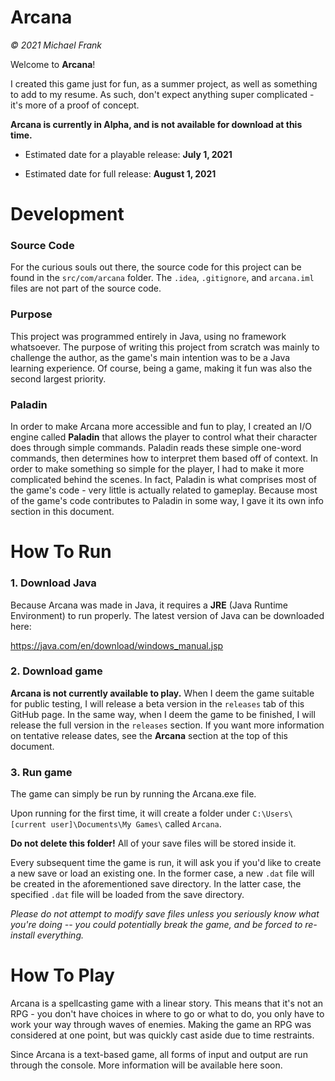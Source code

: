 # Arcana
_© 2021 Michael Frank_

Welcome to **Arcana**! 


I created this game just for fun, as a summer project, as well as something to add to my resume.
As such, don't expect anything super complicated - it's more of a proof of concept. 

**Arcana is currently in Alpha, and is not available for download at this time.**

- Estimated date for a playable release: **July 1, 2021**

- Estimated date for full release: **August 1, 2021**

# Development
### Source Code
For the curious souls out there, the source code for this project can be found in the `src/com/arcana` folder.
The `.idea`, `.gitignore`, and `arcana.iml` files are not part of the source code.

### Purpose
This project was programmed entirely in Java, using no framework whatsoever. 
The purpose of writing this project from scratch was mainly to challenge the author, 
as the game's main intention was to be a Java learning experience. 
Of course, being a game, making it fun was also the second largest priority.

### Paladin
In order to make Arcana more accessible and fun to play, I created an I/O engine called **Paladin** that allows the player to control what their character does through simple commands. Paladin reads these simple one-word commands, then determines how to interpret them based off of context. In order to make something so simple for the player, I had to make it more complicated behind the scenes. In fact, Paladin is what comprises most of the game's code - very little is actually related to gameplay. Because most of the game's code contributes to Paladin in some way, I gave it its own info section in this document. 


# How To Run
### 1. Download Java

Because Arcana was made in Java, it requires a **JRE** (Java Runtime Environment) 
to run properly. The latest version of Java can be downloaded here: 

https://java.com/en/download/windows_manual.jsp

### 2. Download game 
**Arcana is not currently available to play.** When I deem the game suitable for public testing, I will release a beta version in the `releases` tab of this GitHub page. In the same way, when I deem the game to be finished, I will release the full version in the `releases` section. If you want more information on tentative release dates, see the **Arcana** section at the top of this document.

### 3. Run game
The game can simply be run by running the Arcana.exe file. 

Upon running for the first time, it will create a folder under `C:\Users\[current user]\Documents\My Games\` called `Arcana`. 

**Do not delete this folder!**
All of your save files will be stored inside it.

Every subsequent time the game is run, it will ask you if you'd like to create a new save or load an existing one.
In the former case, a new `.dat` file will be created in the aforementioned save directory.
In the latter case, the specified `.dat` file will be loaded from the save directory.

_Please do not attempt to modify save files unless you seriously know what you're doing --
you could potentially break the game, and be forced to re-install everything._

# How To Play
Arcana is a spellcasting game with a linear story. This means that it's not an RPG - you don't
have choices in where to go or what to do, you only have to work your way through waves of enemies.
Making the game an RPG was considered at one point, but was quickly cast aside due to time restraints.

Since Arcana is a text-based game, all forms of input and output are run through the console.
More information will be available here soon.

